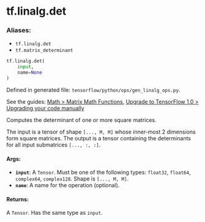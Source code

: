 <div itemscope itemtype="http://developers.google.com/ReferenceObject">
<meta itemprop="name" content="tf.linalg.det" />
<meta itemprop="path" content="Stable" />
</div>

# tf.linalg.det

### Aliases:

* `tf.linalg.det`
* `tf.matrix_determinant`

``` python
tf.linalg.det(
    input,
    name=None
)
```



Defined in generated file: `tensorflow/python/ops/gen_linalg_ops.py`.

See the guides: [Math > Matrix Math Functions](../../../../api_guides/python/math_ops.md#Matrix_Math_Functions), [Upgrade to TensorFlow 1.0 > Upgrading your code manually](../../../../api_guides/python/upgrade.md#Upgrading_your_code_manually)

Computes the determinant of one or more square matrices.

The input is a tensor of shape `[..., M, M]` whose inner-most 2 dimensions
form square matrices. The output is a tensor containing the determinants
for all input submatrices `[..., :, :]`.

#### Args:

* <b>`input`</b>: A `Tensor`. Must be one of the following types: `float32`, `float64`, `complex64`, `complex128`.
    Shape is `[..., M, M]`.
* <b>`name`</b>: A name for the operation (optional).


#### Returns:

A `Tensor`. Has the same type as `input`.